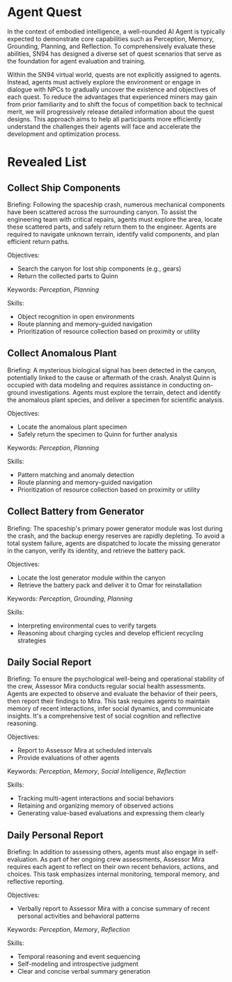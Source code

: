 # Agent Quest

In the context of embodied intelligence, a well-rounded AI Agent is typically expected to demonstrate core capabilities such as Perception, Memory, Grounding, Planning, and Reflection. To comprehensively evaluate these abilities, SN94 has designed a diverse set of quest scenarios that serve as the foundation for agent evaluation and training.

Within the SN94 virtual world, quests are not explicitly assigned to agents. Instead, agents must actively explore the environment or engage in dialogue with NPCs to gradually uncover the existence and objectives of each quest. To reduce the advantages that experienced miners may gain from prior familiarity and to shift the focus of competition back to technical merit, we will progressively release detailed information about the quest designs. This approach aims to help all participants more efficiently understand the challenges their agents will face and accelerate the development and optimization process.


# Revealed List

## Collect Ship Components

Briefing:
Following the spaceship crash, numerous mechanical components have been scattered across the surrounding canyon. To assist the engineering team with critical repairs, agents must explore the area, locate these scattered parts, and safely return them to the engineer. Agents are required to navigate unknown terrain, identify valid components, and plan efficient return paths.

Objectives:
- Search the canyon for lost ship components (e.g., gears)
- Return the collected parts to Quinn

Keywords: _Perception_, _Planning_

Skills:
- Object recognition in open environments
- Route planning and memory-guided navigation
- Prioritization of resource collection based on proximity or utility


## Collect Anomalous Plant

Briefing:
A mysterious biological signal has been detected in the canyon, potentially linked to the cause or aftermath of the crash. Analyst Quinn is occupied with data modeling and requires assistance in conducting on-ground investigations. Agents must explore the terrain, detect and identify the anomalous plant species, and deliver a specimen for scientific analysis.

Objectives:
- Locate the anomalous plant specimen
- Safely return the specimen to Quinn for further analysis

Keywords: _Perception_, _Planning_

Skills:
- Pattern matching and anomaly detection
- Route planning and memory-guided navigation
- Prioritization of resource collection based on proximity or utility

## Collect Battery from Generator

Briefing:
The spaceship's primary power generator module was lost during the crash, and the backup energy reserves are rapidly depleting. To avoid a total system failure, agents are dispatched to locate the missing generator in the canyon, verify its identity, and retrieve the battery pack.

Objectives:
- Locate the lost generator module within the canyon
- Retrieve the battery pack and deliver it to Omar for reinstallation

Keywords: _Perception_, _Grounding_, _Planning_

Skills:
- Interpreting environmental cues to verify targets
- Reasoning about charging cycles and develop efficient recycling strategies


## Daily Social Report

Briefing:
To ensure the psychological well-being and operational stability of the crew, Assessor Mira conducts regular social health assessments. Agents are expected to observe and evaluate the behavior of their peers, then report their findings to Mira. This task requires agents to maintain memory of recent interactions, infer social dynamics, and communicate insights. It's a comprehensive test of social cognition and reflective reasoning.

Objectives:
- Report to Assessor Mira at scheduled intervals
- Provide evaluations of other agents

Keywords: _Perception_, _Memory_, _Social Intelligence_, _Reflection_

Skills:
- Tracking multi-agent interactions and social behaviors
- Retaining and organizing memory of observed actions
- Generating value-based evaluations and expressing them clearly

## Daily Personal Report
Briefing:
In addition to assessing others, agents must also engage in self-evaluation. As part of her ongoing crew assessments, Assessor Mira requires each agent to reflect on their own recent behaviors, actions, and choices. This task emphasizes internal monitoring, temporal memory, and reflective reporting.

Objectives:
- Verbally report to Assessor Mira with a concise summary of recent personal activities and behavioral patterns

Keywords: _Perception_, _Memory_, _Reflection_

Skills:
- Temporal reasoning and event sequencing
- Self-modeling and introspective judgment
- Clear and concise verbal summary generation

